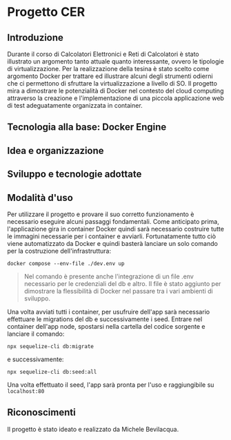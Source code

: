 # Progetto CER

## Introduzione
Durante il corso di Calcolatori Elettronici e Reti di Calcolatori è stato illustrato un argomento tanto attuale quanto interessante, ovvero le tipologie di virtualizzazione. Per la realizzazione della tesina è stato scelto come argomento Docker per trattare ed illustrare alcuni degli strumenti odierni che ci permettono di sfruttare la virtualizzazione a livello di SO. Il progetto mira a dimostrare le potenzialità di Docker nel contesto del cloud computing attraverso la creazione e l'implementazione di una piccola applicazione web di test adeguatamente organizzata in container. 

## Tecnologia alla base: Docker Engine

## Idea e organizzazione

## Sviluppo e tecnologie adottate

## Modalità d'uso
Per utilizzare il progetto e provare il suo corretto funzionamento è necessario eseguire alcuni passaggi fondamentali. Come anticipato prima, l'applicazione gira in container Docker quindi sarà necessario costruire tutte le immagini necessarie per i container e avviarli. Fortunatamente tutto ciò viene automatizzato da Docker e quindi basterà lanciare un solo comando per la costruzione dell'infrastruttura:

```
docker compose --env-file ./dev.env up
```
> Nel comando è presente anche l'integrazione di un file .env necessario per le credenziali del db e altro. Il file è stato aggiunto per dimostrare la flessibilità di Docker nel passare tra i vari ambienti di sviluppo.

Una volta avviati tutti i container, per usufruire dell'app sarà necessario effettuare le migrations del db e successivamente i seed. Entrare nel container dell'app node, spostarsi nella cartella del codice sorgente e lanciare il comando:

```
npx sequelize-cli db:migrate
```
e successivamente:

```
npx sequelize-cli db:seed:all
```

Una volta effettuato il seed, l'app sarà pronta per l'uso e raggiungibile su  ```localhost:80```
## Riconoscimenti
Il progetto è stato ideato e realizzato da Michele Bevilacqua.


